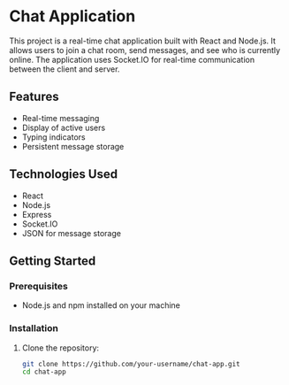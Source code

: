 # Chat Application

This project is a real-time chat application built with React and Node.js. It allows users to join a chat room, send messages, and see who is currently online. The application uses Socket.IO for real-time communication between the client and server.

## Features

- Real-time messaging
- Display of active users
- Typing indicators
- Persistent message storage

## Technologies Used

- React
- Node.js
- Express
- Socket.IO
- JSON for message storage

## Getting Started

### Prerequisites

- Node.js and npm installed on your machine

### Installation

1. Clone the repository:
   ```sh
   git clone https://github.com/your-username/chat-app.git
   cd chat-app
   ```
